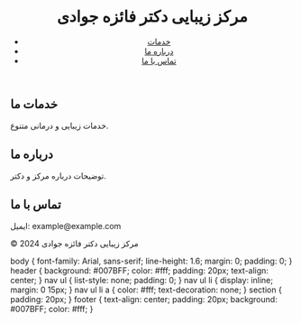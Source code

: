 <!DOCTYPE html>
<html lang="fa">
<head>
    <meta charset="UTF-8">
    <meta name="viewport" content="width=device-width, initial-scale=1.0">
    <title>مرکز زیبایی دکتر فائزه جوادی</title>
    <link rel="stylesheet" href="styles.css">
</head>
<body>
    <header>
        <h1>مرکز زیبایی دکتر فائزه جوادی</h1>
        <nav>
            <ul>
                <li><a href="#services">خدمات</a></li>
                <li><a href="#about">درباره ما</a></li>
                <li><a href="#contact">تماس با ما</a></li>
            </ul>
        </nav>
    </header>
    <section id="services">
        <h2>خدمات ما</h2>
        <p>خدمات زیبایی و درمانی متنوع.</p>
    </section>
    <section id="about">
        <h2>درباره ما</h2>
        <p>توضیحات درباره مرکز و دکتر.</p>
    </section>
    <section id="contact">
        <h2>تماس با ما</h2>
        <p>ایمیل: example@example.com</p>
    </section>
    <footer>
        <p>&copy; 2024 مرکز زیبایی دکتر فائزه جوادی</p>
    </footer>
</body>
</html>
body {
    font-family: Arial, sans-serif;
    line-height: 1.6;
    margin: 0;
    padding: 0;
}
header {
    background: #007BFF;
    color: #fff;
    padding: 20px;
    text-align: center;
}
nav ul {
    list-style: none;
    padding: 0;
}
nav ul li {
    display: inline;
    margin: 0 15px;
}
nav ul li a {
    color: #fff;
    text-decoration: none;
}
section {
    padding: 20px;
}
footer {
    text-align: center;
    padding: 20px;
    background: #007BFF;
    color: #fff;
}
